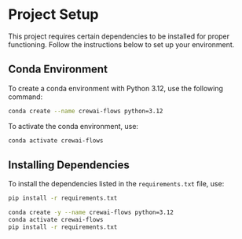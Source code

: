 # Project Setup

This project requires certain dependencies to be installed for proper functioning. Follow the instructions below to set up your environment.

## Conda Environment

To create a conda environment with Python 3.12, use the following command:

```sh
conda create --name crewai-flows python=3.12

```

To activate the conda environment, use:

```sh
conda activate crewai-flows
```

## Installing Dependencies

To install the dependencies listed in the `requirements.txt` file, use:

```sh
pip install -r requirements.txt
```

```sh
conda create -y --name crewai-flows python=3.12 
conda activate crewai-flows 
pip install -r requirements.txt
```
